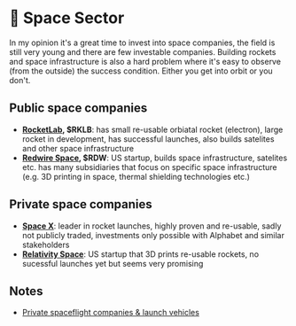 # 🚀 Space Sector

In my opinion it's a great time to invest into space companies, the field is still very young and there are few investable companies. Building rockets and space infrastructure is also a hard problem where it's easy to observe (from the outside) the success condition. Either you get into orbit or you don't.&#x20;

## Public space companies

* [**RocketLab**](https://www.rocketlabusa.com/)**, $RKLB**: has small re-usable orbiatal rocket (electron), large rocket in development, has successful launches, also builds satelites and other space infrastructure
* [**Redwire Space**](https://redwirespace.com/)**, $RDW**: US startup, builds space infrastructure, satelites etc. has many subsidiaries that focus on specific space infrastructure (e.g. 3D printing in space, thermal shielding technologies etc.)

## Private space companies

* [**Space X**](https://www.spacex.com/): leader in rocket launches, highly proven and re-usable, sadly not publicly traded, investments only possible with Alphabet and similar stakeholders
* [**Relativity Space**](https://www.relativityspace.com/): US startup that 3D prints re-usable rockets, no sucessful launches yet but seems very promising

## Notes

* [Private spaceflight companies & launch vehicles](https://en.wikipedia.org/wiki/List\_of\_private\_spaceflight\_companies)
